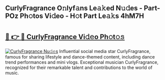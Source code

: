 ## CurlyFragrance O𝚗lyf𝚊ns Le𝚊𝚔ed N𝚞𝚍es - Part-POz Ph𝚘tos Vi𝚍eo - H𝚘t Part Le𝚊𝚔s 4hM7H

# <h2><a href="http://hf7qg4.feru.top/?c=CurlyFragrance">🔗 👉 🔴 CurlyFragrance Vi𝚍𝚎o Ph𝚘t𝚘𝚜</a></h2>

[![CurlyFragrance Nu𝚍𝚎s](https://i.imgur.com/0TWrTi3.gif)](http://hf7qg4.feru.top/?c=CurlyFragrance)
Influential social media star CurlyFragrance, famous for sharing lifestyle and dance-themed content, including dance trend performances and mini vlogs. Exceptional musician CurlyFragrance, recognized for their remarkable talent and contributions to the world of music. 
